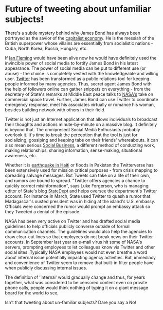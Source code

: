 # Future of tweeting about unfamiliar subjects!

There's a subtle mystery behind why James Bond has always been portrayed as the savior of the <a href="http://en.wikipedia.org/wiki/Capitalism">capitalist economy</a>. He is the messiah of the British superpower whose villains are essentially from socialistic nations - Cuba, North Korea, Russia, Hungary, etc.

If <a href="http://www.ianfleming.com/">Ian Fleming</a> would have been alive now he would have definitely used the invincible power of social media to fortify James Bond in his latest appearance. The power of social media can be put to different use (or abuse) - the choice is completely vested with the knowledgeable and willing user. <a href="http://twitter.com/">Twitter</a> has been transformed as a public relations tool for keeping people informed by many agencies. Thus, secret agent James Bond with the help of followers online can gather snippets on everything - from the secretary of State's remarks at Middle East peace talks to <a href="http://www.nasa.gov/">NASA's</a> take on commercial space travel. Further, James Bond can use Twitter to coordinate emergency response, meet his associates virtually or romance his woman, besides building network with others in their field.

Twitter is not just an Internet application that allows individuals to broadcast their thoughts and actions minute-by-minute on a massive blog. It definitely is beyond that. The omnipresent Social Media Enthusiasts probably overlook it. It's time to break the perception that the tool is just for socializing, gossiping and keeping tabs on their friends' whereabouts. It can also mean serious <a href="http://www.mission4636.org/">Social Business</a>, a different method of conducting work, making relationships, sharing information, sense-making, situational awareness, etc.

Whether it is <a href="http://www.samasource.org/haiti/">earthquake in Haiti</a> or floods in Pakistan the Twitterverse has been extensively used for mission critical purposes - from crisis mapping to spreading salvage messages. But Tweets can take on a life of their own, and rumors are bound to spread. "Twitter offers agencies a chance to quickly correct misinformation", says Luke Forgerson, who is managing editor of State's blog <a href="http://twitter.com/StateDept">StateDept</a> and helps oversee the department's Twitter account. For instance in March, State used Twitter to quash a rumor that Madagascar's ousted president was in hiding at the island's U.S. embassy. Officials were concerned the rumor would prompt an embassy attack so they Tweeted a denial of the episode.

NASA has been very active on Twitter and has drafted social media guidelines to help officials publicly converse outside of formal communication channels. The guidelines would also help the agencies to draw clear-cut lines so that employees do not break news on their Twitter accounts. In September last year an e-mail virus hit some of NASA's servers, prompting employees to let colleagues know via Twitter and other social sites. Typically NASA employees would not even breathe a word about internal issue potentially impacting agency activities. But, immediacy and convenience of Twitter seem to remove that built-in filter people have when publicly discussing internal issues.

The definition of 'internal' would gradually change and thus, for years together, what was considered to be censored content even on private phone calls, people would think nothing of typing it on a giant message board for the world to see.

Isn't that tweeting about un-familiar subjects? Dare you say a No!
